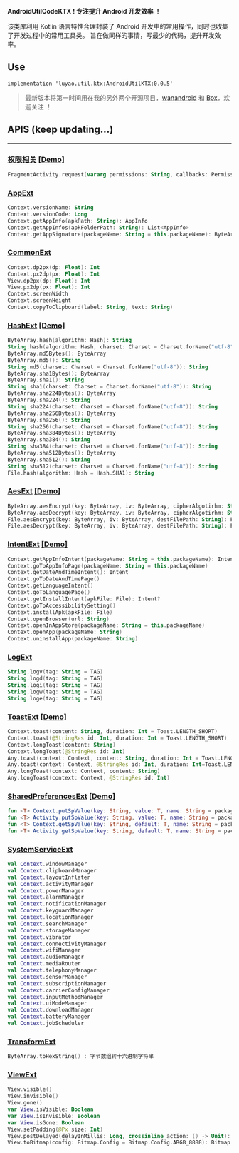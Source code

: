 
**AndroidUtilCodeKTX ! 专注提升 Android 开发效率 ！**

该类库利用 Kotlin 语言特性合理封装了 Android 开发中的常用操作，同时也收集了开发过程中的常用工具类。
旨在做同样的事情，写最少的代码，提升开发效率。

## Use

```
implementation 'luyao.util.ktx:AndroidUtilKTX:0.0.5'
```

> 最新版本将第一时间用在我的另外两个开源项目，[wanandroid](https://github.com/lulululbj/wanandroid) 和 [Box](https://github.com/lulululbj/Box)，欢迎关注 ！


## APIS (keep updating...)

***

### [权限相关](https://github.com/lulululbj/AndroidUtilCodeKTX/blob/master/ktx/src/main/java/luyao/util/ktx/ext/permission/PermissionExt.kt)  [[Demo]](https://github.com/lulululbj/AndroidUtilCodeKTX/blob/master/app/src/main/java/luyao/util/ktx/ui/PermissionExtActivity.kt)

```kotlin
FragmentActivity.request(vararg permissions: String, callbacks: PermissionsCallbackDSL.() -> Unit)
```

### [AppExt](https://github.com/lulululbj/AndroidUtilCodeKTX/blob/master/ktx/src/main/java/luyao/util/ktx/ext/AppExt.kt)

```kotlin
Context.versionName: String
Context.versionCode: Long
Context.getAppInfo(apkPath: String): AppInfo
Context.getAppInfos(apkFolderPath: String): List<AppInfo>
Context.getAppSignature(packageName: String = this.packageName): ByteArray?
```

### [CommonExt](https://github.com/lulululbj/AndroidUtilCodeKTX/blob/master/ktx/src/main/java/luyao/util/ktx/ext/CommonExt.kt)

```kotlin
Context.dp2px(dp: Float): Int
Context.px2dp(px: Float): Int
View.dp2px(dp: Float): Int
View.px2dp(px: Float): Int
Context.screenWidth
Context.screenHeight
Context.copyToClipboard(label: String, text: String)
```

### [HashExt](https://github.com/lulululbj/AndroidUtilCodeKTX/blob/master/ktx/src/main/java/luyao/util/ktx/ext/HashExt.kt) [[Demo]](https://github.com/lulululbj/AndroidUtilCodeKTX/blob/master/ktx/src/test/java/luyao/util/ktx/ext/HashExtKtTest.kt)

```kotlin
ByteArray.hash(algorithm: Hash): String
String.hash(algorithm: Hash, charset: Charset = Charset.forName("utf-8")): String
ByteArray.md5Bytes(): ByteArray
ByteArray.md5(): String
String.md5(charset: Charset = Charset.forName("utf-8")): String
ByteArray.sha1Bytes(): ByteArray
ByteArray.sha1(): String
String.sha1(charset: Charset = Charset.forName("utf-8")): String
ByteArray.sha224Bytes(): ByteArray
ByteArray.sha224(): String
String.sha224(charset: Charset = Charset.forName("utf-8")): String
ByteArray.sha256Bytes(): ByteArray
ByteArray.sha256(): String
String.sha256(charset: Charset = Charset.forName("utf-8")): String
ByteArray.sha384Bytes(): ByteArray
ByteArray.sha384(): String
String.sha384(charset: Charset = Charset.forName("utf-8")): String
ByteArray.sha512Bytes(): ByteArray
ByteArray.sha512(): String
String.sha512(charset: Charset = Charset.forName("utf-8")): String
File.hash(algorithm: Hash = Hash.SHA1): String
```

### [AesExt](https://github.com/lulululbj/AndroidUtilCodeKTX/blob/master/ktx/src/main/java/luyao/util/ktx/ext/AesExt.kt)  [[Demo]](https://github.com/lulululbj/AndroidUtilCodeKTX/blob/master/ktx/src/test/java/luyao/util/ktx/ext/AesExtKtTest.kt)

```kotlin
ByteArray.aesEncrypt(key: ByteArray, iv: ByteArray, cipherAlgotirhm: String = AES_CFB_NOPADDING): ByteArray
ByteArray.aesDecrypt(key: ByteArray, iv: ByteArray, cipherAlgotirhm: String = AES_CFB_NOPADDING): ByteArray 
File.aesEncrypt(key: ByteArray, iv: ByteArray, destFilePath: String): File?
File.aesDecrypt(key: ByteArray, iv: ByteArray, destFilePath: String): File?
```

### [IntentExt](https://github.com/lulululbj/AndroidUtilCodeKTX/blob/master/ktx/src/main/java/luyao/util/ktx/ext/IntentExt.kt)  [[Demo]](https://github.com/lulululbj/AndroidUtilCodeKTX/blob/master/app/src/main/java/luyao/util/ktx/ui/IntentExtActivity.kt)

```kotlin
Context.getAppInfoIntent(packageName: String = this.packageName): Intent
Context.goToAppInfoPage(packageName: String = this.packageName)
Context.getDateAndTimeIntent(): Intent
Context.goToDateAndTimePage()
Context.getLanguageIntent()
Context.goToLanguagePage() 
Context.getInstallIntent(apkFile: File): Intent?
Context.goToAccessibilitySetting()
Context.installApk(apkFile: File)
Context.openBrowser(url: String)
Context.openInAppStore(packageName: String = this.packageName)
Context.openApp(packageName: String)
Context.uninstallApp(packageName: String) 
```

### [LogExt](https://github.com/lulululbj/AndroidUtilCodeKTX/blob/master/ktx/src/main/java/luyao/util/ktx/ext/LogExt.kt)

```kotlin
String.logv(tag: String = TAG)
String.logd(tag: String = TAG)
String.logi(tag: String = TAG)
String.logw(tag: String = TAG)
String.loge(tag: String = TAG)
```

### [ToastExt](https://github.com/lulululbj/AndroidUtilCodeKTX/blob/master/ktx/src/main/java/luyao/util/ktx/ext/ToastExt.kt) [[Demo]](https://github.com/lulululbj/AndroidUtilCodeKTX/blob/master/app/src/main/java/luyao/util/ktx/ui/ToastExtActivity.kt)

```kotlin
Context.toast(content: String, duration: Int = Toast.LENGTH_SHORT)
Context.toast(@StringRes id: Int, duration: Int = Toast.LENGTH_SHORT)
Context.longToast(content: String)
Context.longToast(@StringRes id: Int)
Any.toast(context: Context, content: String, duration: Int = Toast.LENGTH_SHORT)
Any.toast(context: Context, @StringRes id: Int, duration: Int=Toast.LENGTH_SHORT) 
Any.longToast(context: Context, content: String)
Any.longToast(context: Context, @StringRes id: Int)
```

### [SharedPreferencesExt](https://github.com/lulululbj/AndroidUtilCodeKTX/blob/master/ktx/src/main/java/luyao/util/ktx/ext/sharedpreferences/SharedPreferencesExt.kt) [[Demo]](https://github.com/lulululbj/AndroidUtilCodeKTX/blob/master/app/src/main/java/luyao/util/ktx/ui/SharedPreferencesActivity.kt)

```kotlin
fun <T> Context.putSpValue(key: String, value: T, name: String = packageName)
fun <T> Activity.putSpValue(key: String, value: T, name: String = packageName)
fun <T> Context.getSpValue(key: String, default: T, name: String = packageName ): T
fun <T> Activity.getSpValue(key: String, default: T, name: String = packageName): T
```

### [SystemServiceExt](https://github.com/lulululbj/AndroidUtilCodeKTX/blob/master/ktx/src/main/java/luyao/util/ktx/ext/SystemServiceExt.kt)

```kotlin
val Context.windowManager
val Context.clipboardManager
val Context.layoutInflater
val Context.activityManager
val Context.powerManager
val Context.alarmManager
val Context.notificationManager
val Context.keyguardManager
val Context.locationManager
val Context.searchManager
val Context.storageManager
val Context.vibrator
val Context.connectivityManager
val Context.wifiManager
val Context.audioManager
val Context.mediaRouter
val Context.telephonyManager
val Context.sensorManager
val Context.subscriptionManager
val Context.carrierConfigManager
val Context.inputMethodManager
val Context.uiModeManager
val Context.downloadManager
val Context.batteryManager
val Context.jobScheduler
```

### [TransformExt](https://github.com/lulululbj/AndroidUtilCodeKTX/blob/master/ktx/src/main/java/luyao/util/ktx/ext/TransformExt.kt)

```kotlin
ByteArray.toHexString() : 字节数组转十六进制字符串
```

### [ViewExt](https://github.com/lulululbj/AndroidUtilCodeKTX/blob/master/ktx/src/main/java/luyao/util/ktx/ext/ViewExt.kt)

```kotlin
View.visible()
View.invisible()
View.gone()
var View.isVisible: Boolean
var View.isInvisible: Boolean
var View.isGone: Boolean
View.setPadding(@Px size: Int)
View.postDelayed(delayInMillis: Long, crossinline action: () -> Unit): Runnable
View.toBitmap(config: Bitmap.Config = Bitmap.Config.ARGB_8888): Bitmap
```
